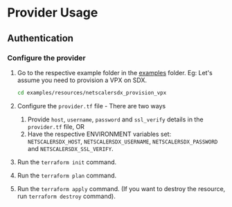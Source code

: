 # Provider Usage

## Authentication

### Configure the provider

1. Go to the respective example folder in the [examples](./examples) folder.
   Eg: Let's assume you need to provision a VPX on SDX.

   ```sh
   cd examples/resources/netscalersdx_provision_vpx
   ```

2. Configure the `provider.tf` file - There are two ways
   1. Provide `host`, `username`, `password` and `ssl_verify` details in the `provider.tf` file, OR
   2. Have the respective ENVIRONMENT variables set: `NETSCALERSDX_HOST`, `NETSCALERSDX_USERNAME`, `NETSCALERSDX_PASSWORD` and `NETSCALERSDX_SSL_VERIFY`.

3. Run the `terraform init` command.
4. Run the `terraform plan` command.
5. Run the `terraform apply` command. (If you want to destroy the resource, run `terraform destroy` command).
